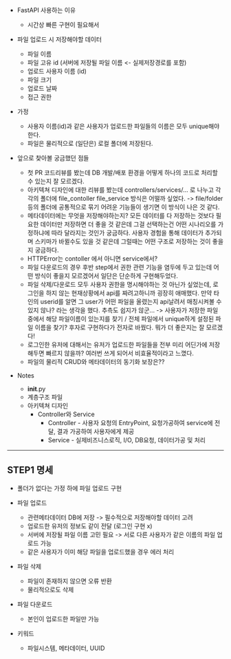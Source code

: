 * FastAPI 사용하는 이유
    - 시간상 빠른 구현이 필요해서

* 파일 업로드 시 저장해야할 데이터
    * 파일 이름
    * 파일 고유 id (서버에 저장될 파일 이름 <- 실제저장경로를 포함)
    * 업로드 사용자 이름 (id)
    * 파일 크기
    * 업로드 날짜
    * 접근 권한 

* 가정
    * 사용자 이름(id)과 같은 사용자가 업로드한 파일들의 이름은 모두 unique해야한다.
    * 파일은 물리적으로 (일단은) 로컬 폴더에 저장된다.

* 앞으로 찾아볼 궁금했던 점들
    * 첫 PR 코드리뷰를 봤는데 DB 개발/배포 환경을 어떻게 하나의 코드로 처리할 수 있는지 잘 모르겠다.
    * 아키텍쳐 디자인에 대한 리뷰를 봤는데 controllers/services/... 로 나누고 각각의 폴더에 file_contoller file_service 방식은 어떨까 싶었다. -> file/folder 등의 폴더에 공통적으로 묶기 어려운 기능들이 생기면 이 방식이 나은 것 같다.
    * 메타데이터에는 무엇을 저장해야하는지? 모든 데이터를 다 저장하는 것보다 필요한 데이터만 저장하면 더 좋을 것 같은데 그걸 선택하는건 어떤 시나리오를 가정하냐에 따라 달라지는 것인가 궁금하다. 사용자 경험을 통해 데이터가 추가되며 스키마가 바뀔수도 있을 것 같은데 그럴때는 어떤 구조로 저장하는 것이 좋을지 궁금하다.
    * HTTPError는 contoller 에서 아니면 service에서?
    * 파일 다운로드의 경우 후반 step에서 권한 관련 기능을 염두에 두고 있는데 어떤 방식이 좋을지 모르겠어서 일단은 단순하게 구현해두었다.
    * 파일 삭제/다운로드 모두 사용자 권한을 명시해야하는 것 아닌가 싶었는데, 로그인을 하지 않는 현재상황에서 api를 짜려고하니까 굉장히 애매했다. 만약 타인의 userid를 알면 그 user가 어떤 파일을 올렸는지 api날려서 매칭시켜볼 수 있지 않나? 라는 생각을 했다. 추측도 쉽지가 않군...
    -> 사용자가 저장한 파일 중에서 해당 파일이름이 있는지를 찾기 / 전체 파일에서 unique하게 설정된 파일 이름을 찾기? 후자로 구현하다가 전자로 바꿨다. 뭐가 더 좋은지는 잘 모르겠다!
    * 로그인한 유저에 대해서는 유저가 업로드한 파일들을 전부 미리 어딘가에 저장해두면 빠르지 않을까? 여러번 쓰게 되어서 비효율적이라고 느꼈다.
    * 파일의 물리적 CRUD와 메타데이터의 동기화 보장은??

* Notes
    * __init__.py
    * 계층구조 파일
    * 아키텍쳐 디자인
        * Controller와 Service
            * Controller - 사용자 요청의 EntryPoint, 요청가공하여 service에 전달, 결과 가공하여 사용자에게 제공
            * Service - 실제비즈니스로직, I/O, DB요청, 데이터가공 및 처리
---
## STEP1 명세
* 폴더가 없다는 가정 하에 파일 업로드 구현
* 파일 업로드
    * 관련메타데이터 DB에 저장 -> 필수적으로 저장해야할 데이터 고려 
    * 업로드한 유저의 정보도 같이 전달 (로그인 구현 x)
    * 서버에 저장될 파일 이름 고민 필요 -> 서로 다른 사용자가 같은 이름의 파일 업로드 가능
    * 같은 사용자가 이미 해당 파일을 업로드했을 경우 에러 처리
* 파일 삭제
    * 파일이 존재하지 않으면 오류 반환
    * 물리적으로도 삭제
* 파일 다운로드
    * 본인이 업로드한 파일만 가능

* 키워드
    - 파일시스템, 메타데이터, UUID